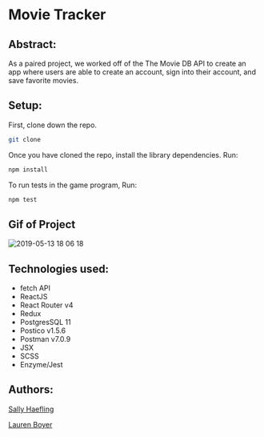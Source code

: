 # Movie Tracker

## Abstract:

As a paired project, we worked off of the The Movie DB API to create an app where users are able to create an account, sign into their account, and save favorite movies.


## Setup:

First, clone down the repo.

```bash
git clone 
```

Once you have cloned the repo, install the library dependencies. Run:

```bash
npm install
```
To run tests in the game program, Run:
```bash
npm test
```

## Gif of Project

![2019-05-13 18 06 18](https://user-images.githubusercontent.com/40863560/57661878-ff9e5480-75a9-11e9-8da7-b65f6bcce694.gif)


## Technologies used:

* fetch API
* ReactJS 
* React Router v4
* Redux 
* PostgresSQL 11
* Postico v1.5.6
* Postman v7.0.9
* JSX 
* SCSS
* Enzyme/Jest

## Authors:

[Sally Haefling](https://github.com/SallyHaefling)

[Lauren Boyer](https://github.com/lboyer4)
